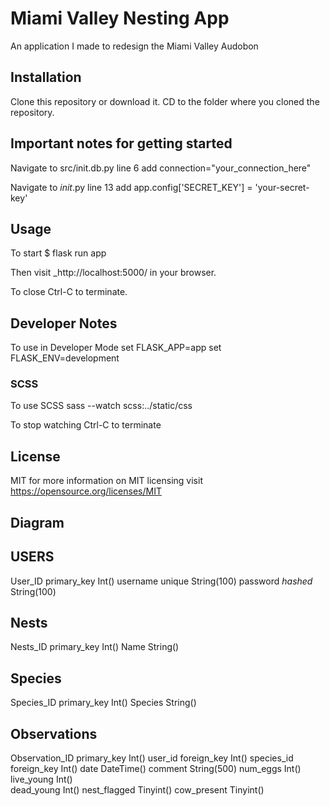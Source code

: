 # Miami Valley Nesting App

An application I made to redesign the Miami Valley Audobon

## Installation

Clone this repository or download it.
CD to the folder where you cloned the repository.

## Important notes for getting started

Navigate to src/init.db.py
line 6 add connection="your_connection_here"

Navigate to _init_.py 
line 13 add app.config['SECRET_KEY'] = 'your-secret-key'

## Usage

To start
$ flask run app

Then visit _http://localhost:5000/ in your browser.

To close
Ctrl-C to terminate.

## Developer Notes

To use in Developer Mode
set FLASK_APP=app
set FLASK_ENV=development

### SCSS
To use SCSS
sass --watch scss:../static/css

To stop watching
Ctrl-C to terminate

## License
MIT for more information on MIT licensing visit https://opensource.org/licenses/MIT

## Diagram
USERS
-----
User_ID     primary_key     Int()
username    unique          String(100)
password    *hashed*        String(100)

Nests
------
Nests_ID    primary_key     Int()
Name                        String()

Species
-------
Species_ID  primary_key     Int()
Species                     String()

Observations
------------
Observation_ID  primary_key Int()
user_id     foreign_key     Int()
species_id  foreign_key     Int()
date                        DateTime()
comment                     String(500)
num_eggs                    Int()
live_young                  Int()  
dead_young                  Int()
nest_flagged                Tinyint()
cow_present                 Tinyint()